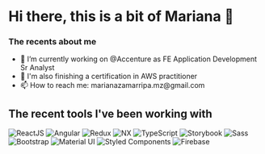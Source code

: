 <h1> Hi there, this is a bit of Mariana 👋 </h1>

<!--
**Marianahndez/Marianahndez** is a ✨ _special_ ✨ repository because its `README.md` (this file) appears on your GitHub profile.

Here are some ideas to get you started:
-->

<h3> The recents about me </h3>

<ul>
  <li>🔭 I’m currently working on @Accenture as FE Application Development Sr Analyst</li>
  <li>🌱 I'm also finishing a certification in AWS practitioner</li>
  <li>📫 How to reach me: marianazamarripa.mz@gmail.com</li>
</ul>

<h2> The recent tools I've been working with </h2>

<p>
  <img alt="ReactJS" src="https://img.shields.io/badge/-React%20JS-45b8d8?style=for-the-badge&logo=react&logoColor=white" />
  <img alt="Angular" src="https://img.shields.io/badge/-Angular-DD0031?style=for-the-badge&logo=angular&logoColor=white" />
  <img alt="Redux" src="https://img.shields.io/badge/-Redux-764ABC?style=for-the-badge&logo=redux&logoColor=white" />
  <img alt="NX" src="https://img.shields.io/badge/-NX-2b3636?style=for-the-badge&logo=nx&logoColor=white" />
  <img alt="TypeScript" src="https://img.shields.io/badge/-TypeScript-007ACC?style=for-the-badge&logo=typescript&logoColor=white" />
  <img alt="Storybook" src="https://img.shields.io/badge/-Storybook-fe4785?style=for-the-badge&logo=storybook&logoColor=white" />
  <img alt="Sass" src="https://img.shields.io/badge/-Sass-CC6699?style=for-the-badge&logo=sass&logoColor=white" />
  <img alt="Bootstrap" src="https://img.shields.io/badge/-Bootstrap-712cf9?style=for-the-badge&logo=bootstrap&logoColor=white" />
  <img alt="Material UI" src="https://img.shields.io/badge/-Material%20UI-5090D3?style=for-the-badge&logo=mui&logoColor=white" />
  <img alt="Styled Components" src="https://img.shields.io/badge/-Styled_Components-76a47d?style=for-the-badge&logo=styled-components&logoColor=white" />
  <img alt="Firebase" src="https://img.shields.io/badge/-Firebase-fecb2c?style=for-the-badge&logo=firebase&logoColor=black" />
</p>
<!-- - React Testing Library / Jest
- Redux
- Typescript
- Nx #2b3636
- Angular 4^
- Storybook
- CSS libraries
- Gsap -->
